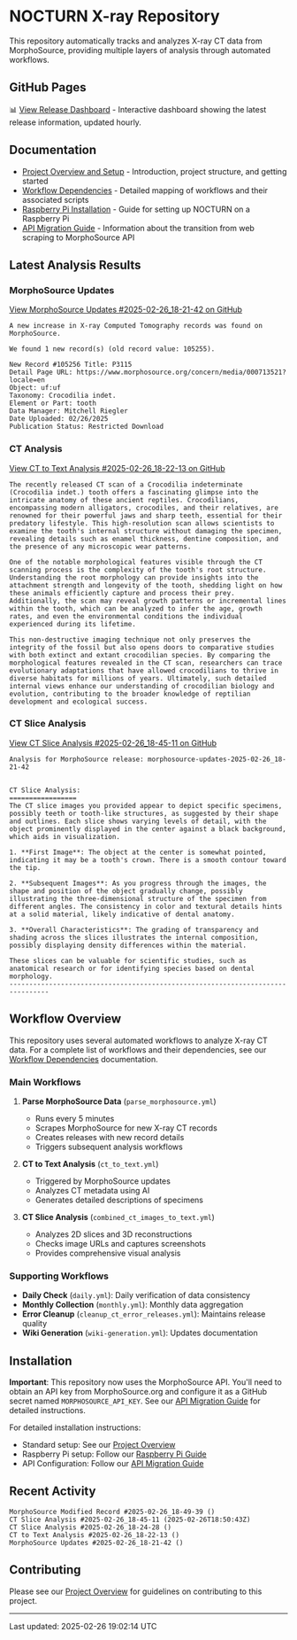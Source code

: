 # NOCTURN X-ray Repository

This repository automatically tracks and analyzes X-ray CT data from MorphoSource, providing multiple layers of analysis through automated workflows.

## GitHub Pages

📊 [View Release Dashboard](https://johntrue15.github.io/NOCTURN-X-ray-repo/) - Interactive dashboard showing the latest release information, updated hourly.

## Documentation

- [Project Overview and Setup](docs/index.md) - Introduction, project structure, and getting started
- [Workflow Dependencies](docs/dependencies.md) - Detailed mapping of workflows and their associated scripts
- [Raspberry Pi Installation](docs/Raspi.md) - Guide for setting up NOCTURN on a Raspberry Pi
- [API Migration Guide](docs/API-Migration.md) - Information about the transition from web scraping to MorphoSource API

## Latest Analysis Results

### MorphoSource Updates
[View MorphoSource Updates #2025-02-26_18-21-42 on GitHub](https://github.com/johntrue15/NOCTURN-X-ray-repo/releases/tag/morphosource-updates-2025-02-26_18-21-42)

```
A new increase in X-ray Computed Tomography records was found on MorphoSource.

We found 1 new record(s) (old record value: 105255).

New Record #105256 Title: P3115
Detail Page URL: https://www.morphosource.org/concern/media/000713521?locale=en
Object: uf:uf
Taxonomy: Crocodilia indet.
Element or Part: tooth
Data Manager: Mitchell Riegler
Date Uploaded: 02/26/2025
Publication Status: Restricted Download
```

### CT Analysis
[View CT to Text Analysis #2025-02-26_18-22-13 on GitHub](https://github.com/johntrue15/NOCTURN-X-ray-repo/releases/tag/ct_to_text_analysis-2025-02-26_18-22-13)

```
The recently released CT scan of a Crocodilia indeterminate (Crocodilia indet.) tooth offers a fascinating glimpse into the intricate anatomy of these ancient reptiles. Crocodilians, encompassing modern alligators, crocodiles, and their relatives, are renowned for their powerful jaws and sharp teeth, essential for their predatory lifestyle. This high-resolution scan allows scientists to examine the tooth's internal structure without damaging the specimen, revealing details such as enamel thickness, dentine composition, and the presence of any microscopic wear patterns.

One of the notable morphological features visible through the CT scanning process is the complexity of the tooth's root structure. Understanding the root morphology can provide insights into the attachment strength and longevity of the tooth, shedding light on how these animals efficiently capture and process their prey. Additionally, the scan may reveal growth patterns or incremental lines within the tooth, which can be analyzed to infer the age, growth rates, and even the environmental conditions the individual experienced during its lifetime.

This non-destructive imaging technique not only preserves the integrity of the fossil but also opens doors to comparative studies with both extinct and extant crocodilian species. By comparing the morphological features revealed in the CT scan, researchers can trace evolutionary adaptations that have allowed crocodilians to thrive in diverse habitats for millions of years. Ultimately, such detailed internal views enhance our understanding of crocodilian biology and evolution, contributing to the broader knowledge of reptilian development and ecological success.
```

### CT Slice Analysis
[View CT Slice Analysis #2025-02-26_18-45-11 on GitHub](https://github.com/johntrue15/NOCTURN-X-ray-repo/releases/tag/ct_slice_analysis-2025-02-26_18-45-11)

```
Analysis for MorphoSource release: morphosource-updates-2025-02-26_18-21-42


CT Slice Analysis:
=================
The CT slice images you provided appear to depict specific specimens, possibly teeth or tooth-like structures, as suggested by their shape and outlines. Each slice shows varying levels of detail, with the object prominently displayed in the center against a black background, which aids in visualization.

1. **First Image**: The object at the center is somewhat pointed, indicating it may be a tooth's crown. There is a smooth contour toward the tip.

2. **Subsequent Images**: As you progress through the images, the shape and position of the object gradually change, possibly illustrating the three-dimensional structure of the specimen from different angles. The consistency in color and textural details hints at a solid material, likely indicative of dental anatomy.

3. **Overall Characteristics**: The grading of transparency and shading across the slices illustrates the internal composition, possibly displaying density differences within the material.

These slices can be valuable for scientific studies, such as anatomical research or for identifying species based on dental morphology.
--------------------------------------------------------------------------------
```

## Workflow Overview

This repository uses several automated workflows to analyze X-ray CT data. For a complete list of workflows and their dependencies, see our [Workflow Dependencies](docs/dependencies.md) documentation.

### Main Workflows

1. **Parse MorphoSource Data** (`parse_morphosource.yml`)
   - Runs every 5 minutes
   - Scrapes MorphoSource for new X-ray CT records
   - Creates releases with new record details
   - Triggers subsequent analysis workflows

2. **CT to Text Analysis** (`ct_to_text.yml`)
   - Triggered by MorphoSource updates
   - Analyzes CT metadata using AI
   - Generates detailed descriptions of specimens

3. **CT Slice Analysis** (`combined_ct_images_to_text.yml`)
   - Analyzes 2D slices and 3D reconstructions
   - Checks image URLs and captures screenshots
   - Provides comprehensive visual analysis

### Supporting Workflows

- **Daily Check** (`daily.yml`): Daily verification of data consistency
- **Monthly Collection** (`monthly.yml`): Monthly data aggregation
- **Error Cleanup** (`cleanup_ct_error_releases.yml`): Maintains release quality
- **Wiki Generation** (`wiki-generation.yml`): Updates documentation

## Installation

**Important**: This repository now uses the MorphoSource API. You'll need to obtain an API key from MorphoSource.org and configure it as a GitHub secret named `MORPHOSOURCE_API_KEY`. See our [API Migration Guide](docs/API-Migration.md) for detailed instructions.

For detailed installation instructions:
- Standard setup: See our [Project Overview](docs/index.md#installation)
- Raspberry Pi setup: Follow our [Raspberry Pi Guide](docs/Raspi.md#installation)
- API Configuration: Follow our [API Migration Guide](docs/API-Migration.md#setup-requirements)

## Recent Activity

```
MorphoSource Modified Record #2025-02-26_18-49-39 ()
CT Slice Analysis #2025-02-26_18-45-11 (2025-02-26T18:50:43Z)
CT Slice Analysis #2025-02-26_18-24-28 ()
CT to Text Analysis #2025-02-26_18-22-13 ()
MorphoSource Updates #2025-02-26_18-21-42 ()
```

## Contributing

Please see our [Project Overview](docs/index.md#contributing) for guidelines on contributing to this project.

---
Last updated: 2025-02-26 19:02:14 UTC
